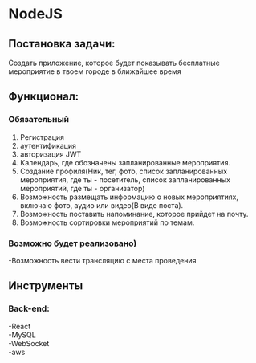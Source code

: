 # NodeJS



## Постановка задачи:  
Создать приложение, которое будет показывать бесплатные мероприятие в твоем городе в ближайшее время
  


## Функционал: 
### Обязательный
1. Регистрация
2. аутентификация
3. авторизация JWT
4. Календарь, где обозначены запланированные мероприятия.
5. Создание профиля(Ник, тег, фото, список запланированных мероприятия, где ты - посетитель, список запланированных мероприятий, где ты - организатор)
6. Возможность размещать информацию о новых мероприятиях, включаю фото, аудио или видео(В виде поста).
7. Возможность поставить напоминание, которое прийдет на почту.
8. Возможность сортировки мероприятий по темам.



### Возможно будет реализовано)  
-Возможность вести трансляцию с места проведения



## Инструменты

### Back-end:  
-React  
-MySQL  
-WebSocket  
-aws  

